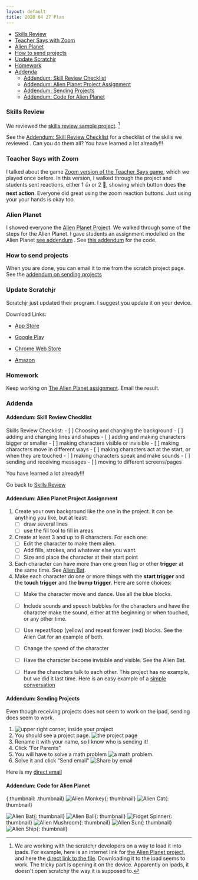 ```yaml
---
layout: default
title: 2020 04 27 Plan 
---
```


* [Skills Review](#skills-review)
* [Teacher Says with Zoom](#teacher-says-with-zoom)
* [Alien Planet](#alien-planet)
* [How to send projects](#how-to-send-projects)
* [Update Scratchjr](#update-scratchjr)
* [Homework](#homework)
* [Addenda](#addenda)
  * [Addendum: Skill Review Checklist](#addendum-skill-review-checklist)
  * [Addendum: Alien Planet Project Assignment](#addendum-alien-planet-project-assignment)
  * [Addendum: Sending Projects](#addendum-sending-projects)
  * [Addendum: Code for Alien Planet](#addendum-code-for-alien-planet)



### Skills Review

We reviewed the  [skills review sample project][]. [^downloading]

[skills review sample project]: ./scratchProjects/Project120200427SkillsTest.sjr

[^downloading]: We are working with the scratchjr developers on a way to load it into ipads. For example, here is an internet link for [the Alien Planet project](https://docs.google.com/document/d/14sgXRSoC8f1d2_QEV7gBIvoWzUZ2EGI3_dw7iQp9lUU/edit), and here the [direct link to the file](https://drive.google.com/open?id=0B342uiaCLSS3RGNPM1ZKeFlzb0U). Downloading it to the ipad seems to work. The tricky part is opening it on the device. Apparently on ipads, it doesn't open scratchjr the way it is supposed to.

See the [Addendum: Skill Review Checklist](#addendum-skill-review-assignment) for a checklist of the skills we reviewed . Can you do them all? You have learned a lot already!!! 


### Teacher Says with Zoom

I talked about the game [Zoom version of the Teacher Says game](../lessons/TeacherSays.html), which we played once before. In this version, I walked through the project and students sent reactions, either 1 👍 or 2 👏, showing which button does **the next action**. Everyone did great using the zoom reaction buttons. Just using your your hands is okay too.

### Alien Planet

I showed everyone the [Alien Planet Project](./scratchProjects/Y1R31Alienplanet.sjr). We walked through some of the steps for the Alien Planet. I gave students an assignment modelled on the Alien Planet [see addendum](#addendum-alien-planet-project-checklist) . See [this addendum](#addendum-code-for-alien-planet) for the code. 

### How to send projects

When you are done, you can email it to me from the scratch project page. See the [addendum on sending projects](#addendum-sending-projects)



### Update Scratchjr

Scratchjr just updated their program. I suggest you update it on your device.

Download Links:
* <a href="https://itunes.apple.com/us/app/scratchjr/id895485086?ls=1&amp;mt=8">App Store</a>

* <a href="https://play.google.com/store/apps/details?id=org.scratchjr.android">Google Play</a>

* <a href="https://chrome.google.com/webstore/detail/scratchjr/oipimoeophamdcmjcfameoojlbhbgjda">Chrome Web Store</a>

* <a href="https://www.amazon.com/gp/product/B01AKGTD2E">Amazon</a>


### Homework
Keep working on [The Alien Planet assignment](#addendum-alien-planet-project-assignment). Email the result.


### Addenda

#### Addendum: Skill Review Checklist

Skills Review Checklist:
    - [ ] Choosing and changing the background
    - [ ] adding and changing lines and shapes
    - [ ] adding and making characters bigger or smaller
    - [ ] making characters visible or invisible
    - [ ] making characters move in different ways
    - [ ] making characters act at the start, or when they are touched
    - [ ] making characters speak and make sounds
    - [ ] sending and receiving messages
    - [ ] moving to different screens/pages

  You have learned a lot already!!! 

  Go back to [Skills Review](#skills-review)


#### Addendum: Alien Planet Project Assignment

1. Create your own background like the one in the project. It can be anything you like, but at least: 
   - [ ] draw several lines 
   - [ ] use the fill tool to fill in areas.
2. Create at least 3 and up to 8 characters. For each one:
   - [ ] Edit the character to make them alien. 
   - [ ] Add fills, strokes, and whatever else you want. 
   - [ ] Size and place the character at their start point 
3. Each character can have more than one green flag or other **trigger** at the same time. See [Alien Bat](#AlienBat). 
4. Make each character do one or more things with the **start trigger** and the **touch trigger** and the **bump trigger**. Here are some choices: 
   - [ ] Make the character move and dance. Use all the blue blocks.
   - [ ] Include sounds and speech bubbles for the characters and have the character make the sound, either at the beginning or when touched, or any other time.
   - [ ] Use repeat/loop (yellow) and repeat forever (red) blocks. See the Alien Cat for an example of both.
   - [ ] Change the speed of the character
   - [ ] Have the character become invisible and visible. See the Alien Bat.
   - [ ] Have the characters talk to each other. This project has no example, but we did it last time. Here is an easy example of a [simple conversation](./scratchProjects/card08-greet.pdf)     



#### Addendum: Sending Projects

Even though receiving projects does not seem to work on the ipad, sending does seem to work. 

1. ![upper right corner, inside your project][]
2. You should see a project page. ![the project page][]
3. Rename it with your name, so I know who is sending it!
4. Click ”For Parents”. 
5. You will have to solve a math problem ![a math problem][].
6. Solve it and click "Send email" ![Share by email][]

[upper right corner, inside your project]: ./scratchProjects/sendingProjectByEmail.PNG
[the project page]: ./scratchProjects/SendingEmail.jpg
[a math problem]: ./scratchProjects/mathProblem.jpg
[Share by email]: ./scratchProjects/SendbyEmail.jpg

Here is my [direct email](mailto:ksdavidc@protonmail.com)

#### Addendum: Code for Alien Planet

<style>
.thumbnail {
height: 100px;
}

</style>


{:thumbnail: .thumbnail}
![Alien Monkey][]{: thumbnail}
![Alien Cat][]{: thumbnail}

<a name="AlienBat"></a>

![Alien Bat][]{: thumbnail}
![Alien Ball][]{: thumbnail}
![Fidget Spinner][]{: thumbnail}
![Alien Mushroom][]{: thumbnail}
![Alien Sun][]{: thumbnail}
![Alien Ship][]{: thumbnail}



[Alien Monkey]: ./scratchProjects/Images/Alien%20Monkey.PNG
[Alien Cat]: ./scratchProjects/Images/Alien%20Cat.PNG
[Alien Bat]: ./scratchProjects/Images/Alien%20Bat.PNG
[Alien Ball]: ./scratchProjects/Images/Alien%20Ball.PNG
[Fidget Spinner]: ./scratchProjects/Images/Fidget%20Spinner.PNG
[Alien Mushroom]: ./scratchProjects/Images/Alien%20Mushroom.PNG
[Alien Sun]: ./scratchProjects/Images/Alien%20Sun.PNG
[Alien Ship]: ./scratchProjects/Images/Alien%20Ship.PNG



<!-- 



Here is the [Homework Project for Knock Knock Jokes][]
you download the file, please make sure you have the latest version of Scratchjr installed on your device. Then open the attached file and it should appear as a new project, with a blue ribbon.

The project has 4 pages. The first is complete and leads to the second. The second is for you to change with your own knock knock joke. The 3rd is missing some of the code. Can you figure out how to finish it? The last is for you to work with on your own. 


[Homework Project for Knock Knock Jokes]: ./scratchProjects/20200427KnockKnock.sjr -->


